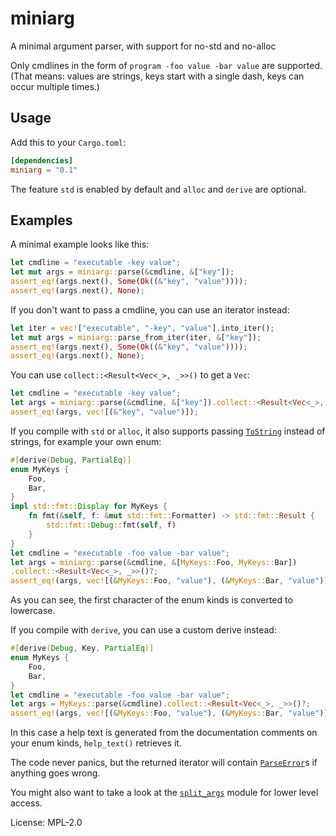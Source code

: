 # miniarg

A minimal argument parser, with support for no-std and no-alloc

Only cmdlines in the form of `program -foo value -bar value` are supported.
(That means: values are strings, keys start with a single dash, keys can occur multiple times.)

## Usage

Add this to your `Cargo.toml`:
```toml
[dependencies]
miniarg = "0.1"
```
The feature `std` is enabled by default and `alloc` and `derive` are optional.

## Examples

A minimal example looks like this:
```rust
let cmdline = "executable -key value";
let mut args = miniarg::parse(&cmdline, &["key"]);
assert_eq!(args.next(), Some(Ok((&"key", "value"))));
assert_eq!(args.next(), None);
```

If you don't want to pass a cmdline, you can use an iterator instead:

```rust
let iter = vec!["executable", "-key", "value"].into_iter();
let mut args = miniarg::parse_from_iter(iter, &["key"]);
assert_eq!(args.next(), Some(Ok((&"key", "value"))));
assert_eq!(args.next(), None);
```

You can use `collect::<Result<Vec<_>, _>>()` to get a `Vec`:
```rust
let cmdline = "executable -key value";
let args = miniarg::parse(&cmdline, &["key"]).collect::<Result<Vec<_>, _>>()?;
assert_eq!(args, vec![(&"key", "value")]);
```

If you compile with `std` or `alloc`, it also supports passing [`ToString`] instead of strings,
for example your own enum:
```rust
#[derive(Debug, PartialEq)]
enum MyKeys {
    Foo,
    Bar,
}
impl std::fmt::Display for MyKeys {
    fn fmt(&self, f: &mut std::fmt::Formatter) -> std::fmt::Result {
        std::fmt::Debug::fmt(self, f)
    }
}
let cmdline = "executable -foo value -bar value";
let args = miniarg::parse(&cmdline, &[MyKeys::Foo, MyKeys::Bar])
.collect::<Result<Vec<_>, _>>()?;
assert_eq!(args, vec![(&MyKeys::Foo, "value"), (&MyKeys::Bar, "value")]);
```
As you can see, the first character of the enum kinds is converted to lowercase.

If you compile with `derive`, you can use a custom derive instead:
```rust
#[derive(Debug, Key, PartialEq)]
enum MyKeys {
    Foo,
    Bar,
}
let cmdline = "executable -foo value -bar value";
let args = MyKeys::parse(&cmdline).collect::<Result<Vec<_>, _>>()?;
assert_eq!(args, vec![(&MyKeys::Foo, "value"), (&MyKeys::Bar, "value")]);
```

In this case a help text is generated from the documentation comments on your enum kinds,
`help_text()` retrieves it.

The code never panics, but the returned iterator will contain [`ParseError`]s
if anything goes wrong.

You might also want to take a look at the [`split_args`] module for lower level access.

[`ToString`]: https://doc.rust-lang.org/nightly/alloc/string/trait.ToString.html
[`ParseError`]: enum.ParseError.html
[`split_args`]: split_args/index.html

License: MPL-2.0
